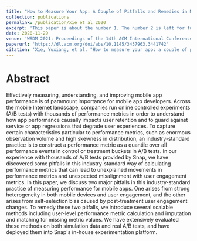 ```yaml
---
title: "How to Measure Your App: A Couple of Pitfalls and Remedies in Measuring App Performance in Online Controlled Experiments"
collection: publications
permalink: /publication/xie_et_al_2020
excerpt: 'This paper is about the number 1. The number 2 is left for future work.'
date: 2020-11-29
venue: 'WSDM 2021: Proceedings of the 14th ACM International Conference on Web Search and Data Mining'
paperurl: 'https://dl.acm.org/doi/abs/10.1145/3437963.3441742'
citation: 'Xie, Yuxiang, et al. "How to measure your app: a couple of pitfalls and remedies in measuring app performance in online controlled experiments." Proceedings of the 14th ACM International Conference on Web Search and Data Mining. 2021.'
---
```


# Abstract

Effectively measuring, understanding, and improving mobile app performance is of paramount importance for mobile app developers. Across the mobile Internet landscape, companies run online controlled experiments (A/B tests) with thousands of performance metrics in order to understand how app performance causally impacts user retention and to guard against service or app regressions that degrade user experiences. To capture certain characteristics particular to performance metrics, such as enormous observation volume and high skewness in distribution, an industry-standard practice is to construct a performance metric as a quantile over all performance events in control or treatment buckets in A/B tests. In our experience with thousands of A/B tests provided by Snap, we have discovered some pitfalls in this industry-standard way of calculating performance metrics that can lead to unexplained movements in performance metrics and unexpected misalignment with user engagement metrics. In this paper, we discuss two major pitfalls in this industry-standard practice of measuring performance for mobile apps. One arises from strong heterogeneity in both mobile devices and user engagement, and the other arises from self-selection bias caused by post-treatment user engagement changes. To remedy these two pitfalls, we introduce several scalable methods including user-level performance metric calculation and imputation and matching for missing metric values. We have extensively evaluated these methods on both simulation data and real A/B tests, and have deployed them into Snap's in-house experimentation platform.
